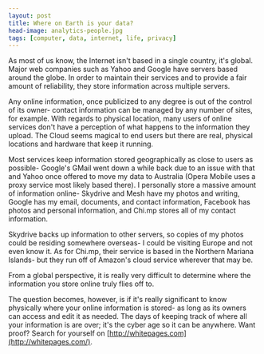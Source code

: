 ```yaml
---
layout: post
title: Where on Earth is your data?
head-image: analytics-people.jpg
tags: [computer, data, internet, life, privacy]
---
```


As most of us know, the Internet isn't based in a single country, it's
global. Major web companies such as Yahoo and Google have servers based
around the globe. In order to maintain their services and to provide a
fair amount of reliability, they store information across multiple
servers.

Any online information, once publicized to any degree is out of the
control of its owner- contact information can be managed by any number
of sites, for example. With regards to physical location, many users of
online services don't have a perception of what happens to the
information they upload. The Cloud seems magical to end users but there
are real, physical locations and hardware that keep it running.

Most services keep information stored geographically as close to users
as possible- Google's GMail went down a while back due to an issue with
that and Yahoo once offered to move my data to Australia (Opera Mobile
uses a proxy service most likely based there). I personally store a
massive amount of information online- Skydrive and Mesh have my photos
and writing, Google has my email, documents, and contact information,
Facebook has photos and personal information, and Chi.mp stores all of
my contact information.

Skydrive backs up information to other servers, so copies of my photos
could be residing somewhere overseas- I could be visiting Europe and not
even know it. As for Chi.mp, their service is based in the Northern
Mariana Islands- but they run off of Amazon's cloud service wherever
that may be.

From a global perspective, it is really very difficult to determine
where the information you store online truly flies off to.

The question becomes, however, is if it's really significant to know
physically where your online information is stored- as long as its
owners can access and edit it as needed. The days of keeping track of
where all your information is are over; it's the cyber age so it can be
anywhere. Want proof? Search for yourself on
[http://whitepages.com](http://whitepages.com/).
